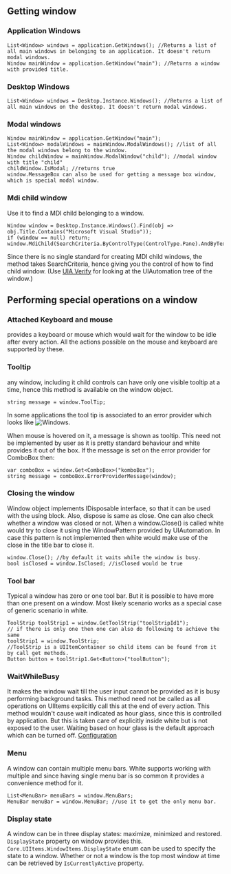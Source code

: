 ## Getting window
### Application Windows
	List<Window> windows = application.GetWindows(); //Returns a list of all main windows in belonging to an application. It doesn't return modal windows.
	Window mainWindow = application.GetWindow("main"); //Returns a window with provided title.

### Desktop Windows
	List<Window> windows = Desktop.Instance.Windows(); //Returns a list of all main windows on the desktop. It doesn't return modal windows.

### Modal windows
	Window mainWindow = application.GetWindow("main");
	List<Window> modalWindows = mainWindow.ModalWindows(); //list of all the modal windows belong to the window.
	Window childWindow = mainWindow.ModalWindow("child"); //modal window with title "child"
	childWindow.IsModal; //returns true
	window.MessageBox can also be used for getting a message box window, which is special modal window.

### Mdi child window
Use it to find a MDI child belonging to a window.

	Window window = Desktop.Instance.Windows().Find(obj => obj.Title.Contains("Microsoft Visual Studio"));
	if (window == null) return;
	window.MdiChild(SearchCriteria.ByControlType(ControlType.Pane).AndByText("FooObject.cs"));

Since there is no single standard for creating MDI child windows, the method takes SearchCriteria, hence giving you the control of how to find child window. (Use [UIA Verify](https://uiautomationverify.codeplex.com/) for looking at the UIAutomation tree of the window.)

## Performing special operations on a window

### Attached Keyboard and mouse
provides a keyboard or mouse which would wait for the window to be idle after every action. All the actions possible on the mouse and keyboard are supported by these.

### Tooltip
any window, including it child controls can have only one visible tooltip at a time, hence this method is available on the window object.

	string message = window.ToolTip;
	
In some applications the tool tip is associated to an error provider which looks like ![Windows](images/Windows.png). 

When mouse is hovered on it, a message is shown as tooltip. This need not be implemented by user as it is pretty standard behaviour and white provides it out of the box. If the message is set on the error provider for ComboBox then:

	var comboBox = window.Get<ComboBox>("komboBox");
	string message = comboBox.ErrorProviderMessage(window);

### Closing the window
Window object implements IDisposable interface, so that it can be used with the using block. Also, dispose is same as close. One can also check whether a window was closed or not. When a window.Close() is called white would try to close it using the WindowPattern provided by UIAutomation. In case this pattern is not implemented then white would make use of the close in the title bar to close it.

	window.Close(); //by default it waits while the window is busy.
	bool isClosed = window.IsClosed; //isClosed would be true

### Tool bar
Typical a window has zero or one tool bar. But it is possible to have more than one present on a window. Most likely scenario works as a special case of generic scenario in white.

	ToolStrip toolStrip1 = window.GetToolStrip("toolStripId1");
	// if there is only one then one can also do following to achieve the same
	toolStrip1 = window.ToolStrip;
	//ToolStrip is a UIItemContainer so child items can be found from it by call get methods.
	Button button = toolStrip1.Get<Button>("toolButton");

### WaitWhileBusy
It makes the window wait till the user input cannot be provided as it is busy performing background tasks. This method need not be called as all operations on UIItems explicitly call this at the end of every action. This method wouldn't cause wait indicated as hour glass, since this is controlled by application. But this is taken care of explicitly inside white but is not exposed to the user. Waiting based on hour glass is the default approach which can be turned off. [Configuration](/White/Configuration.html)

### Menu
A window can contain multiple menu bars. White supports working with multiple and since having single menu bar is so common it provides a convenience method for it.

	List<MenuBar> menuBars = window.MenuBars;
	MenuBar menuBar = window.MenuBar; //use it to get the only menu bar.

### Display state
A window can be in three display states: maximize, minimized and restored. `DisplayState` property on window provides this. `Core.UIItems.WindowItems.DisplayState` enum can be used to specify the state to a window.
Whether or not a window is the top most window at time can be retrieved by `IsCurrentlyActive` property.
